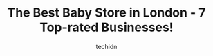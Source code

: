 ---
layout: ampstory
image: https://i0.wp.com/www.auto.or.id/wp-content/uploads/2023/06/babiesrus-0-london-1686323961.jpeg?resize=640,853
author: techidn
featured: false
description: London, Ontario, Canada is a haven for Baby Store enthusiasts, boasting an impressive array of 7 top-notch establishments. Whether youre a seasoned connoisseur or simply curious to explore 
title: The Best Baby Store in London - 7 Top-rated Businesses!
cover:
   title: The Best Baby Store in London - 7 Top-rated Businesses!
   subtitle: AUTO.OR.ID
   background: https://www.auto.or.id/wp-content/uploads/2023/06/babiesrus-0-london-1686323961.jpeg

pages: 
 - layout: thirds
   top: <h1>#1 ToysRUs</h1>
   bottom: "<p>I have bought a few Lego sets from the store Toys R Us for my son. The staff is very friendly and helpful. They definitely follow the covid-19 guidelines and the store is</p>"
   background: https://www.auto.or.id/wp-content/uploads/2023/06/babiesrus-1-london-1686323962.jpeg
   backgroundblur: true
 - layout: thirds
   top: <h1>#2 Kids Corner Variety</h1>
   bottom: "<p>274 Vancouver St, London, ON N5W 4S2, Canada</p>"
   background: https://www.auto.or.id/wp-content/uploads/2023/06/babiesrus-2-london-1686323963.jpeg
   cta:
      link: https://www.auto.or.id/the-best-baby-store-in-london-7-top-rated-businesses/
      text: The Best Baby Store in London - 7 Top-rated Businesses!
 - layout: thirds
   top: <h1>#3 Carters - OshKosh Bgosh</h1>
   bottom: "<p>1310 Fanshawe Park Rd W Suite F2, London, ON N6G 5B1, Canada</p>"
   background: https://images.unsplash.com/photo-1632338962846-8319d1e4c0e0?ixlib=rb-4.0.3&ixid=MnwxMjA3fDB8MHxwaG90by1wYWdlfHx8fGVufDB8fHx8&auto=format&fit=crop&w=640&h=853&q=80
   cta:
      link: https://www.auto.or.id/the-best-baby-store-in-london-7-top-rated-businesses/
      text: The Best Baby Store in London - 7 Top-rated Businesses!
 - layout: thirds
   top: <h1>#4 Mastermind Toys</h1>
   bottom: "<p>3120 Wonderland Rd S, London, ON N6L 1A8, Canada</p>"
   background: https://images.unsplash.com/photo-1623564493084-50c8274cf115?ixlib=rb-4.0.3&ixid=MnwxMjA3fDB8MHxwaG90by1wYWdlfHx8fGVufDB8fHx8&auto=format&fit=crop&w=640&h=853&q=80
   cta:
      link: https://www.auto.or.id/the-best-baby-store-in-london-7-top-rated-businesses/
      text: The Best Baby Store in London - 7 Top-rated Businesses!
 - layout: thirds
   top: <h1>#5 Snuggle Bugz - London</h1>
   bottom: "<p>1695 Wonderland Rd N, London, ON N6G 4W3, Canada</p>"
   background: https://images.unsplash.com/photo-1551727324-355cda9f1884?ixlib=rb-4.0.3&ixid=MnwxMjA3fDB8MHxwaG90by1wYWdlfHx8fGVufDB8fHx8&auto=format&fit=crop&w=640&h=853&q=80
   cta:
      link: https://www.auto.or.id/the-best-baby-store-in-london-7-top-rated-businesses/
      text: The Best Baby Store in London - 7 Top-rated Businesses!
 - layout: thirds
   top: <h1>#6 Carters</h1>
   bottom: "<p>1925 Dundas St, London, ON N5W 5Z5, Canada</p>"
   background: https://images.unsplash.com/photo-1598870113763-84b6f70c0fb3?ixlib=rb-4.0.3&ixid=MnwxMjA3fDB8MHxwaG90by1wYWdlfHx8fGVufDB8fHx8&auto=format&fit=crop&w=640&h=853&q=80
   cta:
      link: https://www.auto.or.id/the-best-baby-store-in-london-7-top-rated-businesses/
      text: The Best Baby Store in London - 7 Top-rated Businesses!
 - layout: thirds
   top: <h1>#7 Carters - OshKosh Bgosh</h1>
   bottom: "<p>1230 Wellington Rd Unit 104, London, ON N6E 1M3, Canada</p>"
   background: https://images.unsplash.com/photo-1580151297944-7c4cedd0c5b2?ixlib=rb-4.0.3&ixid=MnwxMjA3fDB8MHxwaG90by1wYWdlfHx8fGVufDB8fHx8&auto=format&fit=crop&w=640&h=853&q=80
   cta:
      link: https://www.auto.or.id/the-best-baby-store-in-london-7-top-rated-businesses/
      text: The Best Baby Store in London - 7 Top-rated Businesses!
 - layout: thirds
   middle: Continue reading...
   background: https://images.unsplash.com/photo-1515674447568-09bbb507b96c?ixlib=rb-4.0.3&ixid=MnwxMjA3fDB8MHxwaG90by1wYWdlfHx8fGVufDB8fHx8&auto=format&fit=crop&w=640&h=853&q=80
   cta:
      link: https://www.auto.or.id/the-best-baby-store-in-london-7-top-rated-businesses/
      text: The Best Baby Store in London - 7 Top-rated Businesses!

---